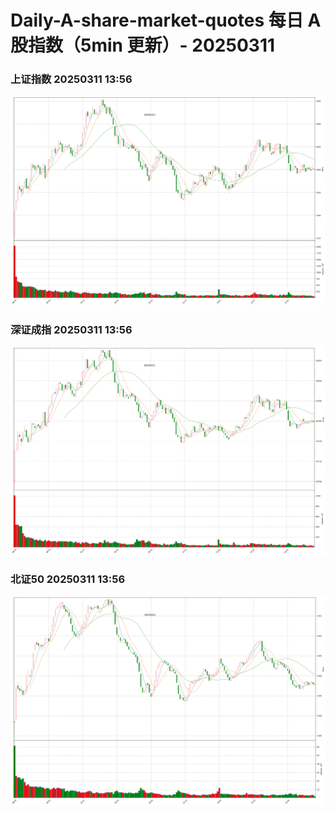 
# Daily-A-share-market-quotes 每日 A 股指数（5min 更新）- 20250311

### 上证指数 20250311 13:56
![](./fig/2025/3/20250311-sh000001.png)

### 深证成指 20250311 13:56
![](./fig/2025/3/20250311-sz399001.png)

### 北证50 20250311 13:56
![](./fig/2025/3/20250311-bj899050.png)
